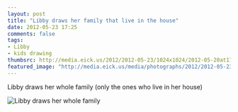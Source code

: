```yaml
---
layout: post
title: "Libby draws her family that live in the house"
date: 2012-05-23 17:25
comments: false
tags: 
- Libby
- kids drawing
thumbsrc: http://media.eick.us/2012/2012-05-23/1024x1024/2012-05-20at17.02.55.jpg
featured_image: "http://media.eick.us/media/photographs/2012/2012-05-23/2012-05-20at17.02.55.jpg"
---
```

Libby draws her whole family (only the ones who live in her house)



![Libby draws her whole family](http://media.eick.us/media/photographs/2012/2012-05-23/2012-05-20at17.02.55.jpg)
